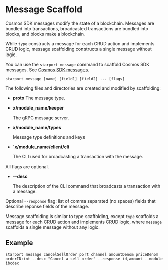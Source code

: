 # Message Scaffold

Cosmos SDK messages modify the state of a blockchain. Messages are bundled into transactions, broadcasted transactions are bundled into blocks, and blocks make a blockchain.

While `type` constructs a message for each CRUD action and implements CRUD logic, message scaffolding constructs a single message without logic.

You can use the `starport message` command to scaffold Cosmos SDK messages. See [Cosmos SDK messages](https://docs.cosmos.network/v0.42/building-modules/messages-and-queries.html).

```
starport message [name] [field1] [field2] ... [flags]
```

The following files and directories are created and modified by scaffolding:

- **proto** 
     The message type.
- **x/module_name/keeper** 

    The gRPC message server.
- **x/module_name/types** 

    Message type definitions and keys
- **`x/module_name/client/cli** 

    The CLI used for broadcasting a transaction with the message.

All flags are optional.

- **--desc** 

    The description of the CLI command that broadcasts a transaction with a message.

Optional `--response` flag: list of comma separated (no spaces) fields that describe reponse fields of the message.

Message scaffolding is similar to type scaffolding, except `type` scaffolds a message for each CRUD action and implements CRUD logic, where `message` scaffolds a single message without any logic.

## Example

```
starport message cancelSellOrder port channel amountDenom priceDenom orderID:int --desc "Cancel a sell order" --response id,amount --module ibcdex
```
